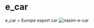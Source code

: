 # e_car
e_car = Europe export car
<img src="https://i.ibb.co/RhqscwB/nasim-e-car.png" alt="nasim-e-car" border="0">
